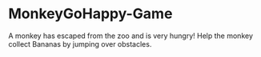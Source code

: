 # MonkeyGoHappy-Game
A monkey has escaped from the zoo and is very hungry! Help the monkey collect Bananas by jumping over obstacles.
